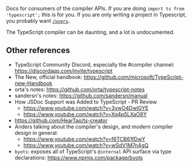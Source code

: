 Docs for consumers of the compiler APIs.  If you are doing `import ts from 'typescript';` this is for you.  If you are only writing a project in Typescript, you probably want [`/users`](/users).

The TypeScript compiler can be daunting, and a lot is undocumented.

## Other references

* TypeScript Community Discord, especially the #compiler channel: https://discordapp.com/invite/typescript
* The New, official handbook: https://github.com/microsoft/TypeScript-new-Handbook
* orta's notes: https://github.com/orta/typescript-notes
* sandersn's notes: https://github.com/sandersn/manual
* How JSDoc Support was Added to TypeScript - PR Review
  * https://www.youtube.com/watch?v=3vwO4DwlGYE
  * https://www.youtube.com/watch?v=Xq4p5LXaO8Y
* https://github.com/HearTao/ts-creator
* Anders talking about the compiler's design, and modern compiler design in general:
  * https://www.youtube.com/watch?v=f6TCB61fDwY
  * https://www.youtube.com/watch?v=wSdV1M7n4gQ
* `byots`: exposes all of TypeScript's `@internal` API surface via type declarations: https://www.npmjs.com/package/byots
